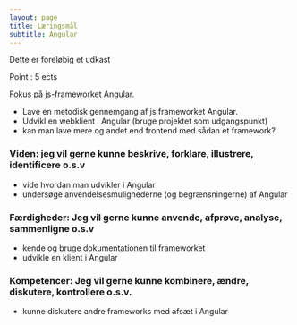 ```yaml
---
layout: page
title: Læringsmål 
subtitle: Angular
---
```


Dette er foreløbig et udkast

Point : 5 ects

Fokus på js-frameworket Angular.

- Lave en metodisk gennemgang af js frameworket Angular.
- Udvikl en webklient i Angular (bruge projektet som udgangspunkt)
- kan man lave mere og andet end frontend med sådan et framework?


### Viden: jeg vil gerne kunne beskrive, forklare, illustrere, identificere o.s.v
- vide hvordan man udvikler i Angular
- undersøge anvendelsesmulighederne (og begrænsningerne) af Angular

### Færdigheder: Jeg vil gerne kunne anvende, afprøve, analyse, sammenligne o.s.v
- kende og bruge dokumentationen til frameworket
- udvikle en klient i Angular

### Kompetencer: Jeg vil gerne kunne kombinere, ændre, diskutere, kontrollere o.s.v.
- kunne diskutere andre frameworks med afsæt i Angular
